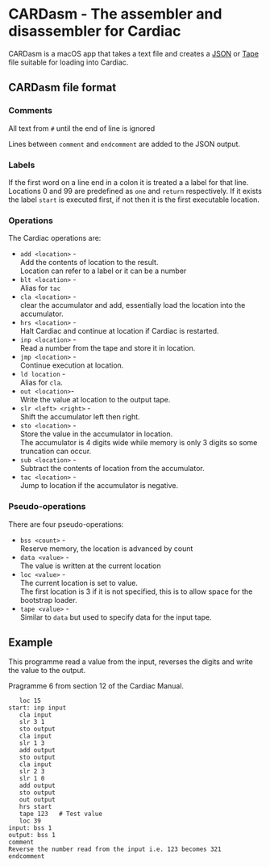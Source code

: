 # CARDasm - The assembler and disassembler for Cardiac

CARDasm is a macOS app that takes a text file and creates a 
[JSON](CardiacJSON.md "JSON format for Cardiac Programmes")
or [Tape](CardiacTape.md "Tape format for Cardiac Programmes")
file suitable for loading into Cardiac.

## CARDasm file format

### Comments
All text from `#` until the end of line is ignored

Lines between `comment` and `endcomment` are added to the JSON output.

### Labels
If the first word on a line end in a colon it is treated a a label for that line. 
Locations 0 and 99 are predefined as `one` and `return` respectively.
If it exists the label `start` is executed first, if not then it is the first executable location.

### Operations
The Cardiac operations are:

* `add <location>` -  
Add the contents of location to the result.  
Location can refer to a label or it can be a number
* `blt <location>` -  
Alias for `tac`
* `cla <location>` -  
clear the accumulator and add, essentially load the location into the accumulator.
* `hrs <location>` -  
Halt Cardiac and continue at location if Cardiac is restarted.
* `inp <location>` -  
Read a number from the tape and store it in location.
* `jmp <location>` -  
Continue execution at location.
* `ld location` -  
Alias for `cla`.
* `out <location>`-  
Write the value at location to the output tape.
* `slr <left> <right>` -  
Shift the accumulator left then right.
* `sto <location>` -  
Store the value in the accumulator in location.  
The accumulator is 4 digits wide while memory is only 3 digits so some truncation can occur.
* `sub <location>` -  
Subtract the contents of location from the accumulator.
* `tac <location>` -  
Jump to location if the accumulator is negative.

### Pseudo-operations

There are four pseudo-operations:

* `bss <count>` -  
Reserve memory, the location is advanced by count
* `data <value>` -  
The value is written at the current location
* `loc <value>` -  
The current location is set to value.  
The first location is 3 if it is not specified, this is to allow space for the bootstrap loader.
* `tape <value>` -  
Similar to `data` but used to specify data for the input tape.

## Example
This programme read a value from the input, reverses the digits and write the value to the output.

Pragramme 6 from section 12 of the Cardiac Manual.

```
   loc 15
start: inp input
   cla input
   slr 3 1
   sto output
   cla input
   slr 1 3
   add output
   sto output
   cla input
   slr 2 3
   slr 1 0
   add output
   sto output
   out output
   hrs start
   tape 123   # Test value
   loc 39
input: bss 1
output: bss 1
comment
Reverse the number read from the input i.e. 123 becomes 321
endcomment
```
